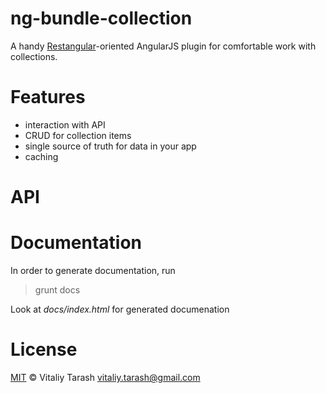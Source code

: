 # ng-bundle-collection

A handy [Restangular](https://github.com/mgonto/restangular)-oriented AngularJS plugin for comfortable work with collections.

# Features

- interaction with API
- CRUD for collection items
- single source of truth for data in your app
- caching

# API

# Documentation

In order to generate documentation, run

> grunt docs

Look at _docs/index.html_ for generated documenation

# License

[MIT](http://opensource.org/licenses/MIT) © Vitaliy Tarash <vitaliy.tarash@gmail.com>